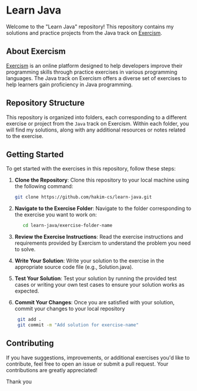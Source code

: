# Learn Java

Welcome to the "Learn Java" repository! This repository contains my solutions and practice projects from the Java track on [Exercism](https://exercism.org/tracks/java).

## About Exercism   

[Exercism](https://exercism.org/) is an online platform designed to help developers improve their programming skills through practice exercises in various programming languages. The Java track on Exercism offers a diverse set of exercises to help learners gain proficiency in Java programming. 

## Repository Structure

This repository is organized into folders, each corresponding to a different exercise or project from the `Java` track on Exercism. Within each folder, you will find my solutions, along with any additional resources or notes related to the exercise.

## Getting Started 

To get started with the exercises in this repository, follow these steps:

1. **Clone the Repository**: Clone this repository to your local machine using the following command:
   ```bash
   git clone https://github.com/hakim-cs/learn-java.git


2. **Navigate to the Exercise Folder**: Navigate to the folder corresponding to the exercise you want to work on:
   ```bash
      cd learn-java/exercise-folder-name

4. **Review the Exercise Instructions**: Read the exercise instructions and requirements provided by Exercism to understand the problem you need to solve.

5. **Write Your Solution**: Write your solution to the exercise in the appropriate source code file (e.g., Solution.java).

6. **Test Your Solution**: Test your solution by running the provided test cases or writing your own test cases to ensure your solution works as expected.

7. **Commit Your Changes**: Once you are satisfied with your solution, commit your changes to your local repository
   ```bash
    git add .
    git commit -m "Add solution for exercise-name"

## Contributing

If you have suggestions, improvements, or additional exercises you'd like to contribute, feel free to open an issue or submit a pull request. Your contributions are greatly appreciated!

Thank you 




